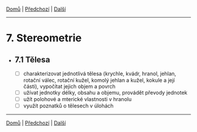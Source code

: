 [Domů](/README.md) | [Předchozí](/Okruhy/planimetrie.md) | [Další](/Okruhy/analyticka_geometrie.md)

---

# 7. Stereometrie
- ## 7.1 Tělesa
  - [ ] charakterizovat jednotlivá tělesa (krychle, kvádr, hranol, jehlan, rotační válec, rotační kužel, komolý jehlan a kužel, kokule a její části), vypočítat jejich objem a povrch
  - [ ] užívat jednotky délky, obsahu a objemu, provádět převody jednotek
  - [ ] užít polohové a mterické vlastnosti v hranolu
  - [ ] využít poznatků o tělesech v úlohách

---

[Domů](/README.md) | [Předchozí](/Okruhy/planimetrie.md) | [Další](/Okruhy/analyticka_geometrie.md)